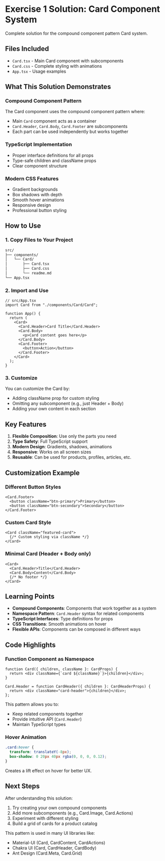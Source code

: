 # Exercise 1 Solution: Card Component System

Complete solution for the compound component pattern Card system.

##  Files Included

- `Card.tsx` - Main Card component with subcomponents
- `Card.css` - Complete styling with animations
- `App.tsx` - Usage examples

##  What This Solution Demonstrates

### Compound Component Pattern
The Card component uses the compound component pattern where:
- Main `Card` component acts as a container
- `Card.Header`, `Card.Body`, `Card.Footer` are subcomponents
- Each part can be used independently but works together

### TypeScript Implementation
- Proper interface definitions for all props
- Type-safe children and className props
- Clear component structure

### Modern CSS Features
- Gradient backgrounds
- Box shadows with depth
- Smooth hover animations
- Responsive design
- Professional button styling

##  How to Use

### 1. Copy Files to Your Project

```bash
src/
├── components/
│   └── Card/
│       ├── Card.tsx
│       ├── Card.css
│       └── readme.md
└── App.tsx
```

### 2. Import and Use

```tsx
// src/App.tsx
import Card from "./components/Card/Card";

function App() {
  return (
    <Card>
      <Card.Header>Card Title</Card.Header>
      <Card.Body>
        <p>Card content goes here</p>
      </Card.Body>
      <Card.Footer>
        <button>Action</button>
      </Card.Footer>
    </Card>
  );
}
```

### 3. Customize

You can customize the Card by:
- Adding className prop for custom styling
- Omitting any subcomponent (e.g., just Header + Body)
- Adding your own content in each section

##  Key Features

1. **Flexible Composition**: Use only the parts you need
2. **Type Safety**: Full TypeScript support
3. **Modern Design**: Gradients, shadows, animations
4. **Responsive**: Works on all screen sizes
5. **Reusable**: Can be used for products, profiles, articles, etc.

##  Customization Example

### Different Button Styles
```tsx
<Card.Footer>
  <button className="btn-primary">Primary</button>
  <button className="btn-secondary">Secondary</button>
</Card.Footer>
```

### Custom Card Style
```tsx
<Card className="featured-card">
  {/* Custom styling via className */}
</Card>
```

### Minimal Card (Header + Body only)
```tsx
<Card>
  <Card.Header>Title</Card.Header>
  <Card.Body>Content</Card.Body>
  {/* No footer */}
</Card>
```

##  Learning Points

- **Compound Components**: Components that work together as a system
- **Namespace Pattern**: `Card.Header` syntax for related components
- **TypeScript Interfaces**: Type definitions for props
- **CSS Transitions**: Smooth animations on hover
- **Flexible APIs**: Components can be composed in different ways

##  Code Highlights

### Function Component as Namespace
```tsx
function Card({ children, className }: CardProps) {
  return <div className={`card ${className}`}>{children}</div>;
}

Card.Header = function CardHeader({ children }: CardHeaderProps) {
  return <div className="card-header">{children}</div>;
};
```

This pattern allows you to:
- Keep related components together
- Provide intuitive API (`Card.Header`)
- Maintain TypeScript types

### Hover Animation
```css
.card:hover {
  transform: translateY(-8px);
  box-shadow: 0 20px 40px rgba(0, 0, 0, 0.12);
}
```

Creates a lift effect on hover for better UX.

##  Next Steps

After understanding this solution:
1. Try creating your own compound components
2. Add more subcomponents (e.g., Card.Image, Card.Actions)
3. Experiment with different styling
4. Build a grid of cards for a product catalog

This pattern is used in many UI libraries like:
- Material-UI (Card, CardContent, CardActions)
- Chakra UI (Card, CardHeader, CardBody)
- Ant Design (Card.Meta, Card.Grid)
